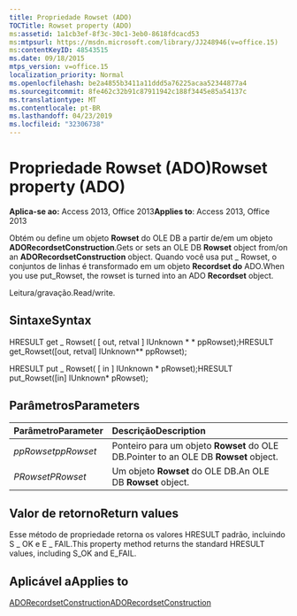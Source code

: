 ```yaml
---
title: Propriedade Rowset (ADO)
TOCTitle: Rowset property (ADO)
ms:assetid: 1a1cb3ef-8f3c-30c1-3eb0-8618fdcacd53
ms:mtpsurl: https://msdn.microsoft.com/library/JJ248946(v=office.15)
ms:contentKeyID: 48543515
ms.date: 09/18/2015
mtps_version: v=office.15
localization_priority: Normal
ms.openlocfilehash: be2a4855b3411a11ddd5a76225acaa52344877a4
ms.sourcegitcommit: 8fe462c32b91c87911942c188f3445e85a54137c
ms.translationtype: MT
ms.contentlocale: pt-BR
ms.lasthandoff: 04/23/2019
ms.locfileid: "32306738"
---
```

# <a name="rowset-property-ado"></a><span data-ttu-id="b05f5-102">Propriedade Rowset (ADO)</span><span class="sxs-lookup"><span data-stu-id="b05f5-102">Rowset property (ADO)</span></span>

<span data-ttu-id="b05f5-103">**Aplica-se ao:** Access 2013, Office 2013</span><span class="sxs-lookup"><span data-stu-id="b05f5-103">**Applies to**: Access 2013, Office 2013</span></span>

<span data-ttu-id="b05f5-104">Obtém ou define um objeto **Rowset** do OLE DB a partir de/em um objeto **ADORecordsetConstruction**.</span><span class="sxs-lookup"><span data-stu-id="b05f5-104">Gets or sets an OLE DB **Rowset** object from/on an **ADORecordsetConstruction** object.</span></span> <span data-ttu-id="b05f5-105">Quando você usa put \_ Rowset, o conjuntos de linhas é transformado em um objeto **Recordset do** ADO.</span><span class="sxs-lookup"><span data-stu-id="b05f5-105">When you use put\_Rowset, the rowset is turned into an ADO **Recordset** object.</span></span>

<span data-ttu-id="b05f5-106">Leitura/gravação.</span><span class="sxs-lookup"><span data-stu-id="b05f5-106">Read/write.</span></span>

## <a name="syntax"></a><span data-ttu-id="b05f5-107">Sintaxe</span><span class="sxs-lookup"><span data-stu-id="b05f5-107">Syntax</span></span>

<span data-ttu-id="b05f5-108">HRESULT get \_ Rowset( \[ out, retval \] IUnknown \* \* ppRowset);</span><span class="sxs-lookup"><span data-stu-id="b05f5-108">HRESULT get\_Rowset(\[out, retval\] IUnknown\*\* ppRowset);</span></span>

<span data-ttu-id="b05f5-109">HRESULT put \_ Rowset( \[ in \] IUnknown \* pRowset);</span><span class="sxs-lookup"><span data-stu-id="b05f5-109">HRESULT put\_Rowset(\[in\] IUnknown\* pRowset);</span></span>

## <a name="parameters"></a><span data-ttu-id="b05f5-110">Parâmetros</span><span class="sxs-lookup"><span data-stu-id="b05f5-110">Parameters</span></span>

|<span data-ttu-id="b05f5-111">Parâmetro</span><span class="sxs-lookup"><span data-stu-id="b05f5-111">Parameter</span></span>|<span data-ttu-id="b05f5-112">Descrição</span><span class="sxs-lookup"><span data-stu-id="b05f5-112">Description</span></span>|
|:--------|:----------|
|<span data-ttu-id="b05f5-113">*ppRowset*</span><span class="sxs-lookup"><span data-stu-id="b05f5-113">*ppRowset*</span></span> |<span data-ttu-id="b05f5-114">Ponteiro para um objeto **Rowset** do OLE DB.</span><span class="sxs-lookup"><span data-stu-id="b05f5-114">Pointer to an OLE DB **Rowset** object.</span></span>|
|<span data-ttu-id="b05f5-115">*PRowset*</span><span class="sxs-lookup"><span data-stu-id="b05f5-115">*PRowset*</span></span> |<span data-ttu-id="b05f5-116">Um objeto **Rowset** do OLE DB.</span><span class="sxs-lookup"><span data-stu-id="b05f5-116">An OLE DB **Rowset** object.</span></span>|

## <a name="return-values"></a><span data-ttu-id="b05f5-117">Valor de retorno</span><span class="sxs-lookup"><span data-stu-id="b05f5-117">Return values</span></span>

<span data-ttu-id="b05f5-118">Esse método de propriedade retorna os valores HRESULT padrão, incluindo S \_ OK e E \_ FAIL.</span><span class="sxs-lookup"><span data-stu-id="b05f5-118">This property method returns the standard HRESULT values, including S\_OK and E\_FAIL.</span></span>

## <a name="applies-to"></a><span data-ttu-id="b05f5-119">Aplicável a</span><span class="sxs-lookup"><span data-stu-id="b05f5-119">Applies to</span></span>

[<span data-ttu-id="b05f5-120">ADORecordsetConstruction</span><span class="sxs-lookup"><span data-stu-id="b05f5-120">ADORecordsetConstruction</span></span>](adorecordsetconstruction-interface-ado.md)

